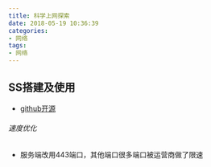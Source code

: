 ```yaml
---
title: 科学上网探索
date: 2018-05-19 10:36:39
categories: 
- 网络
tags: 
- 网络
---
```


## SS搭建及使用

- [github开源](https://github.com/shadowsocks/shadowsocks/tree/master)

###### 速度优化

- 服务端改用443端口，其他端口很多端口被运营商做了限速

